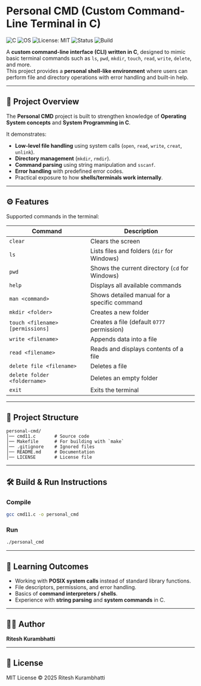 # Personal CMD (Custom Command-Line Terminal in C)

![C](https://img.shields.io/badge/language-C-blue.svg)
![OS](https://img.shields.io/badge/platform-Windows%20%7C%20Linux-lightgrey)
![License: MIT](https://img.shields.io/badge/License-MIT-green.svg)
![Status](https://img.shields.io/badge/status-active-success.svg)
![Build](https://img.shields.io/badge/build-passing-brightgreen)

A **custom command-line interface (CLI) written in C**, designed to mimic basic terminal commands such as `ls`, `pwd`, `mkdir`, `touch`, `read`, `write`, `delete`, and more.  
This project provides a **personal shell-like environment** where users can perform file and directory operations with error handling and built-in help.

---

## 🎯 Project Overview
The **Personal CMD** project is built to strengthen knowledge of **Operating System concepts** and **System Programming in C**.  

It demonstrates:
- **Low-level file handling** using system calls (`open`, `read`, `write`, `creat`, `unlink`).  
- **Directory management** (`mkdir`, `rmdir`).  
- **Command parsing** using string manipulation and `sscanf`.  
- **Error handling** with predefined error codes.  
- Practical exposure to how **shells/terminals work internally**.  

---

## ⚙️ Features

Supported commands in the terminal:

| Command | Description |
|---------|-------------|
| `clear` | Clears the screen |
| `ls` | Lists files and folders (`dir` for Windows) |
| `pwd` | Shows the current directory (`cd` for Windows) |
| `help` | Displays all available commands |
| `man <command>` | Shows detailed manual for a specific command |
| `mkdir <folder>` | Creates a new folder |
| `touch <filename> [permissions]` | Creates a file (default `0777` permission) |
| `write <filename>` | Appends data into a file |
| `read <filename>` | Reads and displays contents of a file |
| `delete file <filename>` | Deletes a file |
| `delete folder <foldername>` | Deletes an empty folder |
| `exit` | Exits the terminal |

---

## 📂 Project Structure
```
personal-cmd/
│── cmd11.c       # Source code
│── Makefile      # For building with `make`
│── .gitignore    # Ignored files
│── README.md     # Documentation
│── LICENSE       # License file
```

---

## 🛠️ Build & Run Instructions

### Compile
```bash
gcc cmd11.c -o personal_cmd
```

### Run
```bash
./personal_cmd
```
---

## 📖 Learning Outcomes
- Working with **POSIX system calls** instead of standard library functions.  
- File descriptors, permissions, and error handling.  
- Basics of **command interpreters / shells**.  
- Experience with **string parsing** and **system commands** in C.  

---

## 👨‍💻 Author
**Ritesh Kurambhatti**  

---

## 📜 License
MIT License © 2025 Ritesh Kurambhatti
